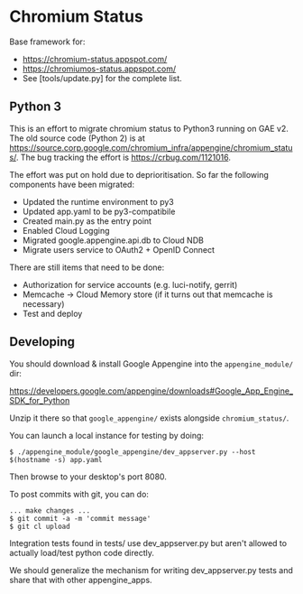 # Chromium Status

Base framework for:

* https://chromium-status.appspot.com/
* https://chromiumos-status.appspot.com/
* See [tools/update.py] for the complete list.

## Python 3

This is an effort to migrate chromium status to Python3 running on GAE v2. The
old source code (Python 2) is at https://source.corp.google.com/chromium_infra/appengine/chromium_status/.
The bug tracking the effort is https://crbug.com/1121016.

The effort was put on hold due to deprioritisation. So far the following
components have been migrated:

- Updated the runtime environment to py3
- Updated app.yaml to be py3-compatibile
- Created main.py as the entry point
- Enabled Cloud Logging
- Migrated google.appengine.api.db to Cloud NDB
- Migrate users service to OAuth2 + OpenID Connect

There are still items that need to be done:
- Authorization for service accounts (e.g. luci-notify, gerrit)
- Memcache -> Cloud Memory store (if it turns out that memcache is necessary)
- Test and deploy

## Developing

You should download & install Google Appengine into the `appengine_module/` dir:

https://developers.google.com/appengine/downloads#Google_App_Engine_SDK_for_Python

Unzip it there so that `google_appengine/` exists alongside `chromium_status/`.

You can launch a local instance for testing by doing:

```
$ ./appengine_module/google_appengine/dev_appserver.py --host $(hostname -s) app.yaml
```

Then browse to your desktop's port 8080.

To post commits with git, you can do:

```
... make changes ...
$ git commit -a -m 'commit message'
$ git cl upload
```

Integration tests found in tests/ use dev_appserver.py
but aren't allowed to actually load/test python code directly.

We should generalize the mechanism for writing dev_appserver.py tests
and share that with other appengine_apps.
